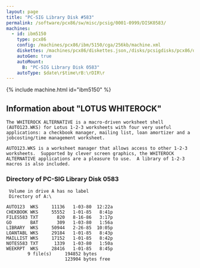 ```yaml
---
layout: page
title: "PC-SIG Library Disk #583"
permalink: /software/pcx86/sw/misc/pcsig/0001-0999/DISK0583/
machines:
  - id: ibm5150
    type: pcx86
    config: /machines/pcx86/ibm/5150/cga/256kb/machine.xml
    diskettes: /machines/pcx86/diskettes.json,/disks/pcsigdisks/pcx86/diskettes.json
    autoGen: true
    autoMount:
      B: "PC-SIG Library Disk 0583"
    autoType: $date\r$time\rB:\rDIR\r
---
```


{% include machine.html id="ibm5150" %}

## Information about "LOTUS WHITEROCK"

    The WHITEROCK ALTERNATIVE is a macro-driven worksheet shell
    (AUTO123.WKS) for Lotus 1-2-3 worksheets with four very useful
    applications: a checkbook manager, mailing list, loan amortizer and a
    jobcosting/time management worksheet.
    
    AUTO123.WKS is a worksheet manager that allows access to other 1-2-3
    worksheets.  Supported by clever screen graphics, the WHITEROCK
    ALTERNATIVE applications are a pleasure to use.  A library of 1-2-3
    macros is also included.

### Directory of PC-SIG Library Disk 0583

     Volume in drive A has no label
     Directory of A:\

    AUTO123  WKS     11136   1-03-80  12:22a
    CHEKBOOK WKS     55552   1-01-85   8:41p
    FILES583 TXT       820   8-16-86   3:17p
    GO       BAT       309   1-03-80   1:56a
    LIBRARY  WKS     50944   2-26-85  10:05p
    LOANTABL WKS     29184   1-01-85   8:43p
    MAILLIST WKS     17152   1-01-85   8:42p
    NOTES583 TXT      1339   1-03-80   1:50a
    WEEKRPT  WKS     28416   1-01-85   8:45p
            9 file(s)     194852 bytes
                          123904 bytes free
